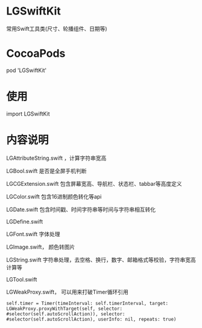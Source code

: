 # LGSwiftKit
常用Swift工具类(尺寸、轮播组件、日期等)

# CocoaPods
pod 'LGSwiftKit'

# 使用
import LGSwiftKit

# 内容说明
LGAttributeString.swift ，计算字符串宽高

LGBool.swift  是否是全屏手机判断

LGCGExtension.swift  包含屏幕宽高、导航栏、状态栏、tabbar等高度定义

LGColor.swift  包含16进制颜色转化等api

LGDate.swift 包含时间戳、时间字符串等时间与字符串相互转化

LGDefine.swift

LGFont.swift 字体处理

LGImage.swift， 颜色转图片

LGString.swift 字符串处理，去空格、换行，数字、邮箱格式等校验，字符串宽高计算等

LGTool.swift

LGWeakProxy.swift， 可以用来打破Timer循环引用
```
self.timer = Timer(timeInterval: self.timerInterval, target: LGWeakProxy.proxyWithTarget(self, selector: #selector(self.autoScrollAction)), selector: #selector(self.autoScrollAction), userInfo: nil, repeats: true)
```

